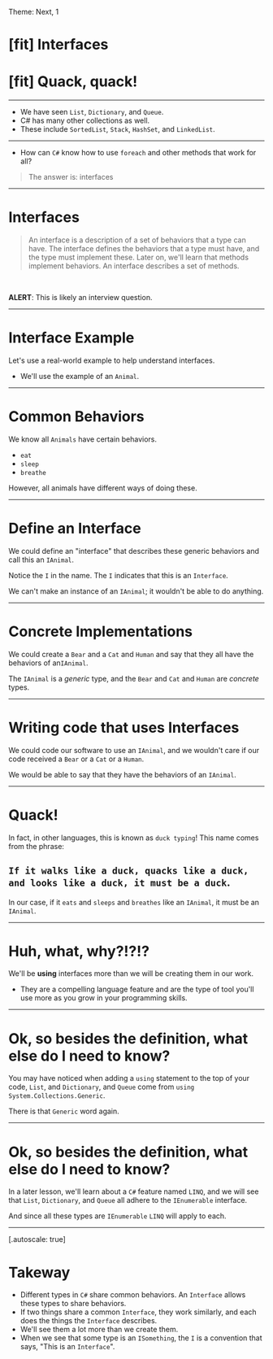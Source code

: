 Theme: Next, 1

# [fit] Interfaces

# [fit] Quack, quack!

---

- We have seen `List`, `Dictionary`, and `Queue`.
- C# has many other collections as well.
- These include `SortedList`, `Stack`, `HashSet`, and `LinkedList`.

---

- How can `C#` know how to use `foreach` and other methods that work for all?

> The answer is: interfaces

---

# Interfaces

> An interface is a description of a set of behaviors that a type can have. The interface defines the behaviors that a type must have, and the type must implement these. Later on, we'll learn that methods implement behaviors. An interface describes a set of methods.

<br/>

**ALERT**: This is likely an interview question.

---

# Interface Example

Let's use a real-world example to help understand interfaces.

- We'll use the example of an `Animal`.

---

# Common Behaviors

We know all `Animals` have certain behaviors.

- `eat`
- `sleep`
- `breathe`

However, all animals have different ways of doing these.

---

# Define an Interface

We could define an "interface" that describes these generic behaviors and call this an `IAnimal`.

Notice the `I` in the name. The `I` indicates that this is an `Interface`.

We can't make an instance of an `IAnimal`; it wouldn't be able to do anything.

---

# Concrete Implementations

We could create a `Bear` and a `Cat` and `Human` and say that they all have the behaviors of an`IAnimal`.

The `IAnimal` is a _generic_ type, and the `Bear` and `Cat` and `Human` are _concrete_ types.

---

# Writing code that uses Interfaces

We could code our software to use an `IAnimal`, and we wouldn't care if our code received a `Bear` or a `Cat` or a `Human`.

We would be able to say that they have the behaviors of an `IAnimal`.

---

# Quack!

In fact, in other languages, this is known as `duck typing`! This name comes from the phrase:

## `If it walks like a duck, quacks like a duck, and looks like a duck, it must be a duck`.

In our case, if it `eats` and `sleeps` and `breathes` like an `IAnimal`, it must be an `IAnimal`.

---

# Huh, what, why?!?!?

We'll be **using** interfaces more than we will be creating them in our work.

- They are a compelling language feature and are the type of tool you'll use more as you grow in your programming skills.

---

# Ok, so besides the definition, what else do I need to know?

You may have noticed when adding a `using` statement to the top of your code, `List`, and `Dictionary`, and `Queue` come from `using System.Collections.Generic`.

There is that `Generic` word again.

---

# Ok, so besides the definition, what else do I need to know?

In a later lesson, we'll learn about a `C#` feature named `LINQ`, and we will see that `List`, `Dictionary`, and `Queue` all adhere to the `IEnumerable` interface.

And since all these types are `IEnumerable` `LINQ` will apply to each.

---

[.autoscale: true]

# Takeway

- Different types in `C#` share common behaviors. An `Interface` allows these types to share behaviors.
- If two things share a common `Interface`, they work similarly, and each does the things the `Interface` describes.
- We'll see them a lot more than we create them.
- When we see that some type is an `ISomething`, the `I` is a convention that says, "This is an `Interface`".
